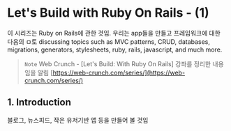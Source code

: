 # Let's Build with Ruby On Rails - (1)
이 시리즈는 Ruby on Rails에 관한 것임. 우리는 app들을 만들고 프레임워크에 대한 다음의 ㅁ토 discussing topics such as MVC patterns, CRUD, databases, migrations, generators, stylesheets, ruby, rails, javascript, and much more.

> `Note`
> Web Crunch - [Let's Build: With Ruby On Rails] 강좌를 정리한 내용임을 알림
> [https://web-crunch.com/series/](https://web-crunch.com/series/)


## 1. Introduction
 블로그, 뉴스피드, 작은 유저기반 앱 등을 만들어 볼 것임


<!--stackedit_data:
eyJoaXN0b3J5IjpbMTIyNDMyMTMyMyw5MDEyNzcxNTZdfQ==
-->